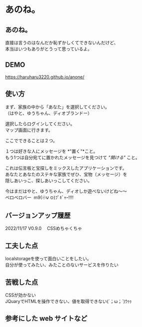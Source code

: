 # あのね。

## あのね。
直接は言うのはなんだか恥ずかしくてできないんだけど、    
本当はいつもありがとうって思っているよ。    


## DEMO

https://haruharu3220.github.io/anone/


## 使い方
まず、家族の中から「あなた」を選択してください。  
（はやと、ゆうちゃん、ディオブランドー）  
  
選択したらログインしてください。  
マップ画面に行きます。  
  
ここでできることは２つ。  
  
１つは好きな人にメッセージを *"置く"*こと。  
もう1つは自分宛てに置かれたメッセージを見つけて _"開ける"_ こと。  

これは伝言板と宝探しをミックスしたアプリケーションです。  
あなたとあなたのステキな家族でぜひ、宝物（メッセージ）を  
隠しあいっこ、探しあいっこしてください。    

今はまだはやと、ゆうちゃん、ディオしか遊べないけどね～～  
ベロベロバー‎  m9(☉౪ ⊙)ﾌﾟｷﾞｬｰ!!!!



## バージョンアップ履歴
2022/11/17    V0.9.0 　CSSめちゃくちゃ   


## 工夫した点
localstorageを使って面白いことをしたい。    
自分が使ってみたい、みたことのないサービスを作りたい  

## 苦戦した点
CSSが効かない  
JQuaryでHTMLを操作できない、値を取得できない(´；ω；`)ｳｩｩ  

## 参考にした web サイトなど
